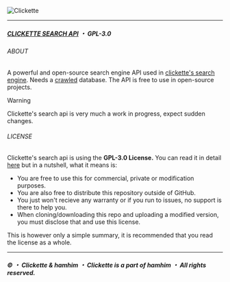 ![Clickette](https://clickette.net/u/zlp0e8.png)<br>

---
##### [CLICKETTE SEARCH API](https://github.com/Clickette/search-api) ・ GPL-3.0
###### ABOUT
A powerful and open-source search engine API used in [clickette's search engine](https://search.clickette.net). Needs a [crawled](https://github.com/Clickette/search-crawl) database. The API is free to use in open-source projects.
> [!WARNING]  
> Clickette's search api is very much a work in progress, expect sudden changes.

###### LICENSE
Clickette's search api is using the **GPL-3.0 License.** You can read it in detail [here](https://github.com/Clickette/search/blob/main/LICENSE) but in a nutshell, what it means is:
- You are free to use this for commercial, private or modification purposes.
- You are also free to distribute this repository outside of GitHub.
- You just won't recieve any warranty or if you run to issues, no support is there to help you.
- When cloning/downloading this repo and uploading a modified version, you must disclose that and use this license.

This is however only a simple summary, it is recommended that you read the license as a whole.

---
##### © ・ Clickette & hamhim ・ Clickette is a part of hamhim ・ All rights reserved.
